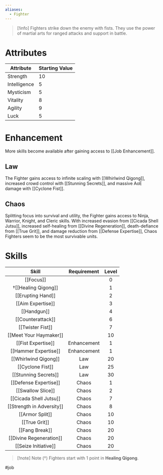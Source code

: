 ```yaml
---
aliases:
  - Fighter
---
```

>[!info]
>Fighters strike down the enemy with fists.
>They use the power of martial arts for ranged
>attacks and support in battle.
# Attributes
| Attribute    | Starting Value |
| ------------ | -------------- |
| Strength     | 10             |
| Intelligence | 5              |
| Mysticism    | 5              |
| Vitality     | 8              |
| Agility      | 9              |
| Luck         | 5              |
# Enhancement
More skills become available after gaining access to [[Job Enhancement]].
## Law
The Fighter gains access to infinite scaling with [[Whirlwind Qigong]], increased crowd control with [[Stunning Secrets]], and massive AoE damage with [[Cyclone Fist]].
## Chaos
Splitting focus into survival and utility, the Fighter gains access to Ninja, Warrior, Knight, and Cleric skills. With increased evasion from [[Cicada Shell Jutsu]], increased self-healing from [[Divine Regeneration]], death-defiance from [[True Grit]], and damage reduction from [[Defense Expertise]], Chaos Fighters seem to be the most survivable units.
# Skills
|           Skill           | Requirement | Level |
|:-------------------------:|:-----------:|:-----:|
|         [[Focus]]         |             |   0   |
|    †[[Healing Qigong]]    |             |   1   |
|     [[Erupting Hand]]     |             |   2   |
|     [[Aim Expertise]]     |             |   3   |
|        [[Handgun]]        |             |   4   |
|     [[Counterattack]]     |             |   6   |
|     [[Twister Fist]]      |             |   7   |
|  [[Meet Your Haymaker]]   |             |  10   |
|    [[Fist Expertise]]     | Enhancement |   1   |
|   [[Hammer Expertise]]    | Enhancement |   1   |
|   [[Whirlwind Qigong]]    |     Law     |  20   |
|     [[Cyclone Fist]]      |     Law     |  25   |
|   [[Stunning Secrets]]    |     Law     |  30   |
|   [[Defense Expertise]]   |    Chaos    |   1   |
|     [[Swallow Slice]]     |    Chaos    |   2   |
|  [[Cicada Shell Jutsu]]   |    Chaos    |   7   |
| [[Strength in Adversity]] |    Chaos    |   8   |
|      [[Armor Split]]      |    Chaos    |  10   |
|       [[True Grit]]       |    Chaos    |  10   |
|      [[Fang Break]]       |    Chaos    |  20   |
|  [[Divine Regeneration]]  |    Chaos    |  20   |
|   [[Seize Initiative]]    |    Chaos    |  20   |

> [!note] Note (†)
> Fighters start with 1 point in **Healing Qigong**.

#job